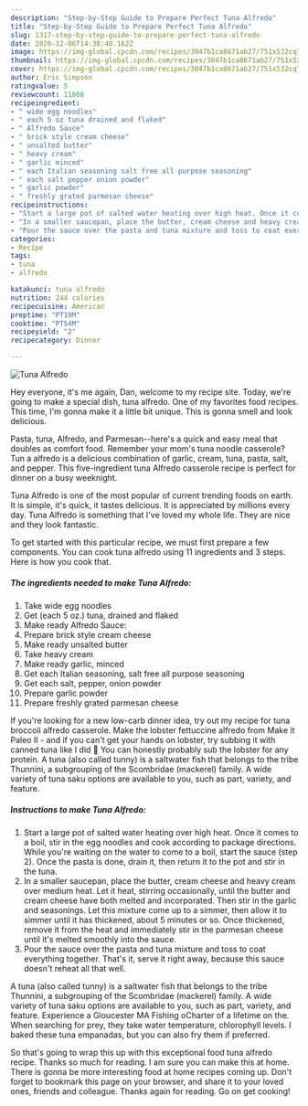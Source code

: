 ```yaml
---
description: "Step-by-Step Guide to Prepare Perfect Tuna Alfredo"
title: "Step-by-Step Guide to Prepare Perfect Tuna Alfredo"
slug: 1317-step-by-step-guide-to-prepare-perfect-tuna-alfredo
date: 2020-12-06T14:38:48.162Z
image: https://img-global.cpcdn.com/recipes/3047b1ca8671ab27/751x532cq70/tuna-alfredo-recipe-main-photo.jpg
thumbnail: https://img-global.cpcdn.com/recipes/3047b1ca8671ab27/751x532cq70/tuna-alfredo-recipe-main-photo.jpg
cover: https://img-global.cpcdn.com/recipes/3047b1ca8671ab27/751x532cq70/tuna-alfredo-recipe-main-photo.jpg
author: Eric Simpson
ratingvalue: 5
reviewcount: 11868
recipeingredient:
- " wide egg noodles"
- " each 5 oz tuna drained and flaked"
- " Alfredo Sauce"
- " brick style cream cheese"
- " unsalted butter"
- " heavy cream"
- " garlic minced"
- " each Italian seasoning salt free all purpose seasoning"
- " each salt pepper onion powder"
- " garlic powder"
- " freshly grated parmesan cheese"
recipeinstructions:
- "Start a large pot of salted water heating over high heat. Once it comes to a boil, stir in the egg noodles and cook according to package directions. While you&#39;re waiting on the water to come to a boil, start the sauce (step 2). Once the pasta is done, drain it, then return it to the pot and stir in the tuna."
- "In a smaller saucepan, place the butter, cream cheese and heavy cream over medium heat. Let it heat, stirring occasionally, until the butter and cream cheese have both melted and incorporated. Then stir in the garlic and seasonings. Let this mixture come up to a simmer, then allow it to simmer until it has thickened, about 5 minutes or so. Once thickened, remove it from the heat and immediately stir in the parmesan cheese until it&#39;s melted smoothly into the sauce."
- "Pour the sauce over the pasta and tuna mixture and toss to coat everything together. That&#39;s it, serve it right away, because this sauce doesn&#39;t reheat all that well."
categories:
- Recipe
tags:
- tuna
- alfredo

katakunci: tuna alfredo 
nutrition: 244 calories
recipecuisine: American
preptime: "PT19M"
cooktime: "PT54M"
recipeyield: "2"
recipecategory: Dinner

---
```



![Tuna Alfredo](https://img-global.cpcdn.com/recipes/3047b1ca8671ab27/751x532cq70/tuna-alfredo-recipe-main-photo.jpg)

Hey everyone, it's me again, Dan, welcome to my recipe site. Today, we're going to make a special dish, tuna alfredo. One of my favorites food recipes. This time, I'm gonna make it a little bit unique. This is gonna smell and look delicious.

Pasta, tuna, Alfredo, and Parmesan--here&#39;s a quick and easy meal that doubles as comfort food. Remember your mom&#39;s tuna noodle casserole? Tun a alfredo is a delicious combination of garlic, cream, tuna, pasta, salt, and pepper. This five-ingredient tuna Alfredo casserole recipe is perfect for dinner on a busy weeknight.

Tuna Alfredo is one of the most popular of current trending foods on earth. It is simple, it's quick, it tastes delicious. It is appreciated by millions every day. Tuna Alfredo is something that I've loved my whole life. They are nice and they look fantastic.


To get started with this particular recipe, we must first prepare a few components. You can cook tuna alfredo using 11 ingredients and 3 steps. Here is how you cook that.

<!--inarticleads1-->

##### The ingredients needed to make Tuna Alfredo:

1. Take  wide egg noodles
1. Get  (each 5 oz.) tuna, drained and flaked
1. Make ready  Alfredo Sauce:
1. Prepare  brick style cream cheese
1. Make ready  unsalted butter
1. Take  heavy cream
1. Make ready  garlic, minced
1. Get  each Italian seasoning, salt free all purpose seasoning
1. Get  each salt, pepper, onion powder
1. Prepare  garlic powder
1. Prepare  freshly grated parmesan cheese


If you&#39;re looking for a new low-carb dinner idea, try out my recipe for tuna broccoli alfredo casserole. Make the lobster fettuccine alfredo from Make it Paleo II - and if you can&#39;t get your hands on lobster, try subbing it with canned tuna like I did 🙂 You can honestly probably sub the lobster for any protein. A tuna (also called tunny) is a saltwater fish that belongs to the tribe Thunnini, a subgrouping of the Scombridae (mackerel) family. A wide variety of tuna saku options are available to you, such as part, variety, and feature. 

<!--inarticleads2-->

##### Instructions to make Tuna Alfredo:

1. Start a large pot of salted water heating over high heat. Once it comes to a boil, stir in the egg noodles and cook according to package directions. While you&#39;re waiting on the water to come to a boil, start the sauce (step 2). Once the pasta is done, drain it, then return it to the pot and stir in the tuna.
1. In a smaller saucepan, place the butter, cream cheese and heavy cream over medium heat. Let it heat, stirring occasionally, until the butter and cream cheese have both melted and incorporated. Then stir in the garlic and seasonings. Let this mixture come up to a simmer, then allow it to simmer until it has thickened, about 5 minutes or so. Once thickened, remove it from the heat and immediately stir in the parmesan cheese until it&#39;s melted smoothly into the sauce.
1. Pour the sauce over the pasta and tuna mixture and toss to coat everything together. That&#39;s it, serve it right away, because this sauce doesn&#39;t reheat all that well.


A tuna (also called tunny) is a saltwater fish that belongs to the tribe Thunnini, a subgrouping of the Scombridae (mackerel) family. A wide variety of tuna saku options are available to you, such as part, variety, and feature. Experience a Gloucester MA Fishing oCharter of a lifetime on the. When searching for prey, they take water temperature, chlorophyll levels. I baked these tuna empanadas, but you can also fry them if preferred. 

So that's going to wrap this up with this exceptional food tuna alfredo recipe. Thanks so much for reading. I am sure you can make this at home. There is gonna be more interesting food at home recipes coming up. Don't forget to bookmark this page on your browser, and share it to your loved ones, friends and colleague. Thanks again for reading. Go on get cooking!
